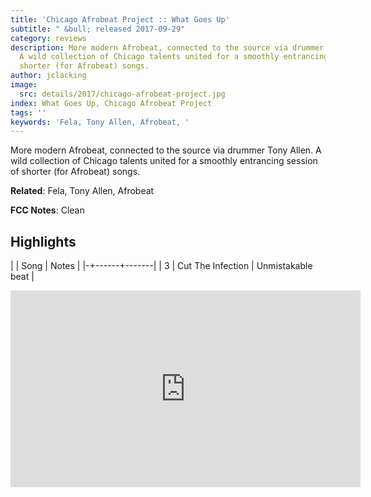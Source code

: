 ```yaml
---
title: 'Chicago Afrobeat Project :: What Goes Up'
subtitle: " &bull; released 2017-09-29"
category: reviews
description: More modern Afrobeat, connected to the source via drummer Tony Allen.
  A wild collection of Chicago talents united for a smoothly entrancing session of
  shorter (for Afrobeat) songs.
author: jclacking
image:
  src: details/2017/chicago-afrobeat-project.jpg
index: What Goes Up, Chicago Afrobeat Project
tags: ''
keywords: 'Fela, Tony Allen, Afrobeat, '
---
```

More modern Afrobeat, connected to the source via drummer Tony Allen. A wild collection of Chicago talents united for a smoothly entrancing session of shorter (for Afrobeat) songs.<!--more-->

**Related**: Fela, Tony Allen, Afrobeat

**FCC Notes**: Clean

## Highlights

| | Song | Notes |
|-+------+-------|
| 3 | Cut The Infection | Unmistakable beat |

<div class="tlo-detail-video"><iframe width="560" height="315" src="https://www.youtube.com/embed/tZ_ZIb0utLE" frameborder="0" allow="autoplay; encrypted-media" allowfullscreen></iframe></div>

